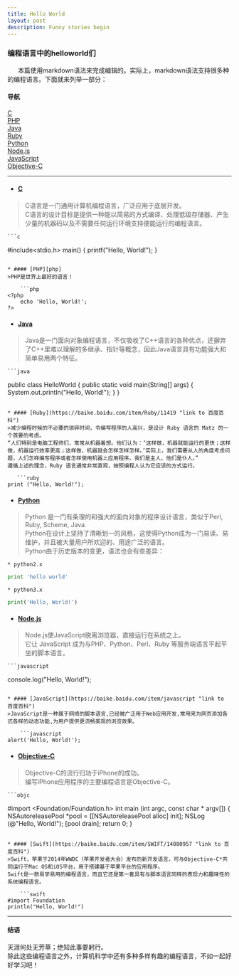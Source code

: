 ```yaml
---
title: Hello World
layout: post
description: Funny stories begin
---
```


### 编程语言中的helloworld们
&nbsp;&nbsp;&nbsp;&nbsp;&nbsp;&nbsp;本篇使用markdown语法来完成编辑的。实际上，markdown语法支持很多种的编程语言。下面就来列举一部分：

#### 导航
>
[C](#c)  
[PHP](#php)  
[Java](#java)  
[Ruby](#ruby)  
[Python](#python)  
[Node.js](#node.js)  
[JavaScript](#javascript)  
[Objective-C](#objective-c)  

------------------------------------
* #### [C](https://baike.baidu.com/item/c%E8%AF%AD%E8%A8%80/105958?fromtitle=c&fromid=7252092 "link to 百度百科")
>C语言是一门通用计算机编程语言，广泛应用于底层开发。  
C语言的设计目标是提供一种能以简易的方式编译、处理低级存储器、产生少量的机器码以及不需要任何运行环境支持便能运行的编程语言。

    ```c
#include<stdio.h>
main()
{
    printf("Hello, World!");
}
```

* #### [PHP][php]
>PHP是世界上最好的语言！

    ```php
<?php
    echo 'Hello, World!';
?>
```

* #### [Java](https://baike.baidu.com/item/java/85979 "link to 百度百科")
>Java是一门面向对象编程语言，不仅吸收了C++语言的各种优点，还摒弃了C++里难以理解的多继承、指针等概念，因此Java语言具有功能强大和简单易用两个特征。

    ```java
public class HelloWorld {
    public static void main(String[] args) {
        System.out.println("Hello, World!");
    }
}
```

* #### [Ruby](https://baike.baidu.com/item/Ruby/11419 "link to 百度百科")
>减少编程时候的不必要的琐碎时间，令编写程序的人高兴，是设计 Ruby 语言的 Matz 的一个首要的考虑。  
“人们特别是电脑工程师们，常常从机器着想。他们认为：‘这样做，机器就能运行的更快；这样做，机器运行效率更高；这样做，机器就会怎样怎样怎样。’实际上，我们需要从人的角度考虑问题，人们怎样编写程序或者怎样使用机器上应用程序。我们是主人，他们是仆人。”  
遵循上述的理念，Ruby 语言通常非常直观，按照编程人认为它应该的方式运行。

   ```ruby
print ("Hello, World!");
```

* #### [Python](https://baike.baidu.com/item/Python/407313 "link to 百度百科")
>Python 是一门有条理的和强大的面向对象的程序设计语言，类似于Perl, Ruby, Scheme, Java.  
Python在设计上坚持了清晰划一的风格，这使得Python成为一门易读、易维护，并且被大量用户所欢迎的、用途广泛的语言。  
Python由于历史版本的变更，语法也会有些差异：

    * python2.x
```python
print 'hello world'
```
    * python3.x
```python
print('Hello, World!')
```

* #### [Node.js](https://baike.baidu.com/item/node.js "link to 百度百科")
>Node.js使JavaScript脱离浏览器，直接运行在系统之上。  
它让 JavaScript 成为与PHP、Python、Perl、Ruby 等服务端语言平起平坐的脚本语言。

    ```javascript
console.log("Hello, World!");
```

* #### [JavaScript](https://baike.baidu.com/item/javascript "link to 百度百科")
>JavaScript是一种属于网络的脚本语言,已经被广泛用于Web应用开发,常用来为网页添加各式各样的动态功能,为用户提供更流畅美观的浏览效果。

    ```javascript
alert('Hello, World!');
```

* #### [Objective-C](https://baike.baidu.com/item/Objective-C "link to 百度百科")
>Objective-C的流行归功于iPhone的成功。  
编写iPhone应用程序的主要编程语言是Objective-C。

    ```objc
#import <Foundation/Foundation.h>
int main (int argc, const char * argv[])
{
        NSAutoreleasePool *pool = [[NSAutoreleasePool alloc] init];
        NSLog (@"Hello, World!");
        [pool drain];
        return 0;
}
```

* #### [Swift](https://baike.baidu.com/item/SWIFT/14080957 "link to 百度百科")
>Swift，苹果于2014年WWDC（苹果开发者大会）发布的新开发语言，可与Objective-C*共同运行于Mac OS和iOS平台，用于搭建基于苹果平台的应用程序。  
Swift是一款易学易用的编程语言，而且它还是第一套具有与脚本语言同样的表现力和趣味性的系统编程语言。

    ```swift
#import Foundation
println("Hello, World!")
```
  
-----------------------------------------------------
#### 结语
天涯何处无芳草；绝知此事要躬行。  
除此这些编程语言之外，计算机科学中还有多种多样有趣的编程语言，不如一起好好学习吧！

[php]: https://www.baidu.com/s?ie=utf-8&f=3&rsv_bp=0&rsv_idx=1&tn=baidu&wd=php是世界上最好的语言&rsv_pq=bc91003a0001eafb&rsv_t=b909Jj7%2FbVEFyuyx3krURS321qwrtbeY0tIFS09vbMzoyKot1DpriPETeGI&rqlang=cn&rsv_enter=1&rsv_sug3=9&rsv_sug1=9&rsv_sug7=101&rsv_sug2=0&prefixsug=php%25E6%2598%25AF&rsp=2&inputT=5324&rsv_sug4=5817 "link"
